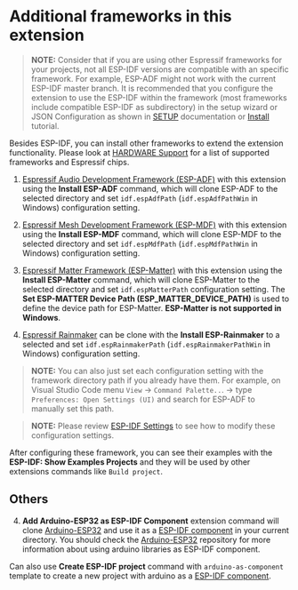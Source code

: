 # Additional frameworks in this extension

> **NOTE:** Consider that if you are using other Espressif frameworks for your projects, not all ESP-IDF versions are compatible with an specific framework. For example, ESP-ADF might not work with the current ESP-IDF master branch. It is recommended that you configure the extension to use the ESP-IDF within the framework (most frameworks include compatible ESP-IDF as subdirectory) in the setup wizard or JSON Configuration as shown in [SETUP](../SETUP.md) documentation or [Install](./install.md) tutorial.

Besides ESP-IDF, you can install other frameworks to extend the extension functionality. Please look at [HARDWARE Support](../HARDWARE_SUPPORT.md) for a list of supported frameworks and Espressif chips.

1. [Espressif Audio Development Framework (ESP-ADF)](https://github.com/espressif/esp-adf) with this extension using the **Install ESP-ADF** command, which will clone ESP-ADF to the selected directory and set `idf.espAdfPath` (`idf.espAdfPathWin` in Windows) configuration setting.

2. [Espressif Mesh Development Framework (ESP-MDF)](https://github.com/espressif/esp-mdf) with this extension using the **Install ESP-MDF** command, which will clone ESP-MDF to the selected directory and set `idf.espMdfPath` (`idf.espMdfPathWin` in Windows) configuration setting.

3. [Espressif Matter Framework (ESP-Matter)](https://github.com/espressif/esp-matter) with this extension using the **Install ESP-Matter** command, which will clone ESP-Matter to the selected directory and set `idf.espMatterPath` configuration setting. The **Set ESP-MATTER Device Path (ESP_MATTER_DEVICE_PATH)** is used to define the device path for ESP-Matter. **ESP-Matter is not supported in Windows**.

4. [Espressif Rainmaker](https://github.com/espressif/esp-rainmaker) can be clone with the **Install ESP-Rainmaker** to a selected and set `idf.espRainmakerPath` (`idf.espRainmakerPathWin` in Windows) configuration setting.

> **NOTE:** You can also just set each configuration setting with the framework directory path if you already have them. For example, on Visual Studio Code menu `View` -> `Command Palette..`. -> type `Preferences: Open Settings (UI)` and search for ESP-ADF to manually set this path.

> **NOTE:** Please review [ESP-IDF Settings](../SETTINGS.md) to see how to modify these configuration settings.

After configuring these framework, you can see their examples with the **ESP-IDF: Show Examples Projects** and they will be used by other extensions commands like `Build project`.

## Others

4. **Add Arduino-ESP32 as ESP-IDF Component** extension command will clone [Arduino-ESP32](https://github.com/espressif/arduino-esp32) and use it as a [ESP-IDF component](https://github.com/espressif/arduino-esp32/blob/master/docs/esp-idf_component.md) in your current directory. You should check the [Arduino-ESP32](https://github.com/espressif/arduino-esp32) repository for more information about using arduino libraries as ESP-IDF component.

Can also use **Create ESP-IDF project** command with `arduino-as-component` template to create a new project with arduino as a [ESP-IDF component](https://github.com/espressif/arduino-esp32/blob/master/docs/esp-idf_component.md).
